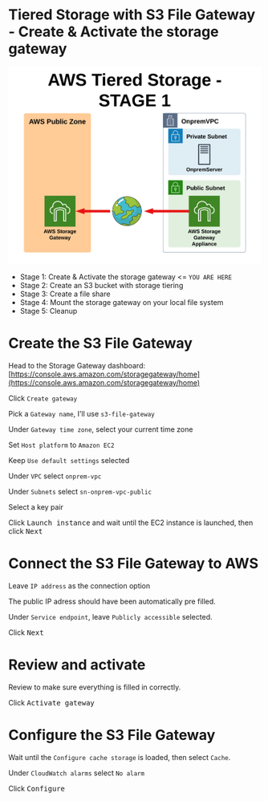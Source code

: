 # Tiered Storage with S3 File Gateway - Create & Activate the storage gateway

![Architecture](https://github.com/fldbock/aws-tiered-storage/blob/main/02_LABINSTRUCTIONS/STAGE1.png)

- Stage 1: Create & Activate the storage gateway <= `YOU ARE HERE`
- Stage 2: Create an S3 bucket with storage tiering
- Stage 3: Create a file share
- Stage 4: Mount the storage gateway on your local file system
- Stage 5: Cleanup

# Create the S3 File Gateway
Head to the Storage Gateway dashboard: [https://console.aws.amazon.com/storagegateway/home](https://console.aws.amazon.com/storagegateway/home)

Click `Create gateway`

Pick a `Gateway name`, I'll use `s3-file-gateway`

Under `Gateway time zone`, select your current time zone

Set `Host platform` to `Amazon EC2`

Keep `Use default settings` selected

Under `VPC` select `onprem-vpc`

Under `Subnets` select `sn-onprem-vpc-public`

Select a key pair

Click <kbd>Launch instance</kbd> and wait until the EC2 instance is launched, then click <kbd>Next</kbd>

# Connect the S3 File Gateway to AWS

Leave `IP address` as the connection option

The public IP adress should have been automatically pre filled.

Under `Service endpoint`, leave `Publicly accessible` selected.

Click <kbd>Next</kbd>

# Review and activate

Review to make sure everything is filled in correctly.

Click <kbd>Activate gateway</kbd>

# Configure the S3 File Gateway

Wait until the `Configure cache storage` is loaded, then select `Cache`.

Under `CloudWatch alarms` select `No alarm`

Click <kbd>Configure</kbd>
